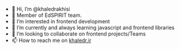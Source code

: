 - 👋 Hi, I’m @khaledrakhisi
- 👋 Member of EdSPIRIT team.
- 👀 I’m interested in frontend development
- 🌱 I’m currently and always learning javascript and frontend libraries
- 💞️ I’m looking to collaborate on frontend projects/Teams
- 📫 How to reach me on [khaledr.ir](https://khaledr.ir)

<!---
khaledrakhisi/khaledrakhisi is a ✨ special ✨ repository because its `README.md` (this file) appears on your GitHub profile.
You can click the Preview link to take a look at your changes.
--->
